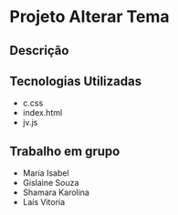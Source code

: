 # Projeto Alterar Tema
## Descrição

## Tecnologias Utilizadas
* c.css
* index.html
* jv.js
## Trabalho em grupo
* Maria Isabel
* Gislaine Souza
* Shamara Karolina
* Laís Vitoria
